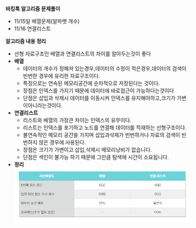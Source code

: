 **바킹톡 알고리즘 문제풀이**
- 11/15일 배열문제(알파벳 개수)
- 11/16 연결리스트


**알고리즘 내용 정리**
- 선형 자료구조인 배열과 연결리스트의 차이를 알아두는것이 좋다
- **배열**
  - 데이터의 개수가 정해져 있는경우,데이터의 수정이 적은경우,데이터의 검색이 빈번한 경우에 유리한 자료구조이다.
  - 특징으로는 연속된 메모리공간에 순차적으로  저장된다는 것이다.
  - 장점은 인덱스를 가지기 때문에 데이터에 바로접근이 가능하다는것이다
  - 단점은 삽입과 삭제시 데이터를 이동시켜 인덱스를 유지해야하고,크기가 가변이아니라는것이다.
- **연결리스트**
  - 리스트와 배열의 가장큰 차이는 인덱스의 유무이다.
  - 리스트는 인덱스를 포기하고 노드를 연결해 데이터를 적재하는 선형구조이다.
  - 불연속적인 메모리 공간을 가지며 삽입과삭제가 빈번하거나 자료의 검색이 빈번하지 않은 경우에 사용된다.
  - 장점은 크기가 가변이고 삽입,삭제시 메모리낭비가 없습니다.
  - 단점은 색인이 불가능 하기 때문에 그만큼 탐색에 시간이 소요됩니다.
- **정리**
![img.png](img.png)